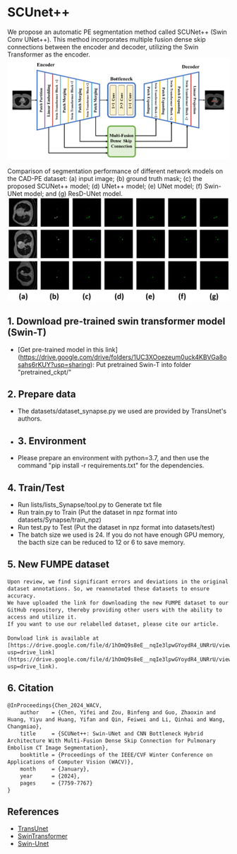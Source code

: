 # SCUnet++
We propose an automatic PE segmentation method called SCUNet++ (Swin Conv UNet++). This method incorporates multiple fusion dense skip connections between the encoder and decoder, utilizing the Swin Transformer as the encoder.
![image](img/SCUnet++.png)

Comparison of segmentation performance of different network models on the CAD-PE dataset: (a) input image; (b) ground truth mask; (c) the proposed SCUNet++ model; (d) UNet++ model; (e) UNet model; (f) Swin-UNet model; and (g) ResD-UNet model.
![Comparison](img/Comparison.png)

## 1. Download pre-trained swin transformer model (Swin-T)

* [Get pre-trained model in this link] (https://drive.google.com/drive/folders/1UC3XOoezeum0uck4KBVGa8osahs6rKUY?usp=sharing): Put pretrained Swin-T into folder "pretrained_ckpt/"

## 2. Prepare data

- The datasets/dataset_synapse.py we used are provided by TransUnet's authors.

- ## 3. Environment

- Please prepare an environment with python=3.7, and then use the command "pip install -r requirements.txt" for the dependencies.

## 4. Train/Test

- Run lists/lists_Synapse/tool.py to Generate txt file
- Run train.py to Train (Put the dataset in npz format into datasets/Synapse/train_npz)
-  Run test.py to Test (Put the dataset in npz format into datasets/test)
- The batch size we used is 24. If you do not have enough GPU memory, the bacth size can be reduced to 12 or 6 to save memory.

## 5. New FUMPE dataset
```
Upon review, we find significant errors and deviations in the original dataset annotations. So, we reannotated these datasets to ensure accuracy.
We have uploaded the link for downloading the new FUMPE dataset to our GitHub repository, thereby providing other users with the ability to access and utilize it.
If you want to use our relabelled dataset, please cite our article.

Donwload link is available at [https://drive.google.com/file/d/1hOmQ9s8eE__nqIe3lpwGYoydR4_UNRrU/view?usp=drive_link](https://drive.google.com/file/d/1hOmQ9s8eE__nqIe3lpwGYoydR4_UNRrU/view?usp=drive_link).
```

## 6. Citation
```
@InProceedings{Chen_2024_WACV,
    author    = {Chen, Yifei and Zou, Binfeng and Guo, Zhaoxin and Huang, Yiyu and Huang, Yifan and Qin, Feiwei and Li, Qinhai and Wang, Changmiao},
    title     = {SCUNet++: Swin-UNet and CNN Bottleneck Hybrid Architecture With Multi-Fusion Dense Skip Connection for Pulmonary Embolism CT Image Segmentation},
    booktitle = {Proceedings of the IEEE/CVF Winter Conference on Applications of Computer Vision (WACV)},
    month     = {January},
    year      = {2024},
    pages     = {7759-7767}
}
```

## References
* [TransUnet](https://github.com/Beckschen/TransUNet)
* [SwinTransformer](https://github.com/microsoft/Swin-Transformer)
* [Swin-Unet](https://github.com/HuCaoFighting/Swin-Unet)

